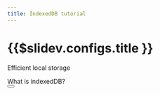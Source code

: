 ```yaml
---
title: IndexedDB tutorial
---
```


# <span class="text-white">{{$slidev.configs.title }}</span>

Efficient local storage

<div class="pt-12">
  <span class="px-2 py-1 rounded cursor-pointer transition-all border border-transparent">
   <span>What is indexedDB?</span><carbon-arrow-right class="inline-block pl-1 moveRight-and-back" />
  </span>
</div>

<div class="abs-br m-6 flex gap-2">
  <button @click="$slidev.nav.openInEditor()" title="Open in Editor" class="text-xl slidev-icon-btn opacity-50 !border-none !hover:text-white">
    <carbon:edit />
  </button>
  <a href="https://github.com/slidevjs/slidev" target="_blank" alt="GitHub" title="Open in GitHub"
    class="text-xl slidev-icon-btn opacity-50 !border-none !hover:text-white">
    <carbon-logo-github />
  </a>
</div>

<div class="background-image absolute inset-0 z-[-1]"></div>

<style>
  .background-image {
    background-image: -webkit-cross-fade(url("./cover.avif"), linear-gradient(315deg, #2d3436 0%, #000000 74%), 60%);
    background-size: cover;
  }
</style>